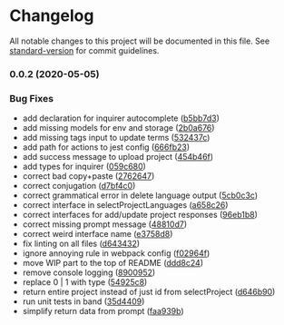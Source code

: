 # Changelog

All notable changes to this project will be documented in this file. See [standard-version](https://github.com/conventional-changelog/standard-version) for commit guidelines.

### 0.0.2 (2020-05-05)


### Bug Fixes

* add declaration for inquirer autocomplete ([b5bb7d3](https://github.com/castodius/poecli/commit/b5bb7d35c772dba6cf38d2c30cbb3ed49c505872))
* add missing models for env and storage ([2b0a676](https://github.com/castodius/poecli/commit/2b0a67645f04ddd7155b77de2f940da820a7b3fb))
* add missing tags input to update terms ([532437c](https://github.com/castodius/poecli/commit/532437ca40c0350296f9a48d9ca20b099331bd5b))
* add path for actions to jest config ([666fb23](https://github.com/castodius/poecli/commit/666fb232b6545db1597f95a19ca549f87f88711a))
* add success message to upload project ([454b46f](https://github.com/castodius/poecli/commit/454b46f993d4e574fd56746a7b9ca0941a07a3e8))
* add types for inquirer ([059c680](https://github.com/castodius/poecli/commit/059c6806bf11f8b837d1d53fcd1c7e3b262a69f2))
* correct bad copy+paste ([2762647](https://github.com/castodius/poecli/commit/2762647b7e8ef4a0fec1b5e0f9cbd787ddd00d72))
* correct conjugation ([d7bf4c0](https://github.com/castodius/poecli/commit/d7bf4c03c54d76116ad39cd3abc104b9593cecad))
* correct grammatical error in delete language output ([5cb0c3c](https://github.com/castodius/poecli/commit/5cb0c3c641325c9ae30bfc9293119f048b4c13d6))
* correct interface in selectProjectLanguages ([a658c26](https://github.com/castodius/poecli/commit/a658c266e1aba96f9d5ba1fec00f1d8eeecf1bcb))
* correct interfaces for add/update project responses ([96eb1b8](https://github.com/castodius/poecli/commit/96eb1b8070f25cb09e7dc1cb933022899835483b))
* correct missing prompt message ([48810d7](https://github.com/castodius/poecli/commit/48810d724d188e9f1cea550e9005554d3639890b))
* correct weird interface name ([e3758d8](https://github.com/castodius/poecli/commit/e3758d84f13819349371808c54d5f77ded431b64))
* fix linting on all files ([d643432](https://github.com/castodius/poecli/commit/d6434324ed9a427b366c8eb90726cdd654e81795))
* ignore annoying rule in webpack config ([f02964f](https://github.com/castodius/poecli/commit/f02964ff052bbeccde6493f405b8cbae27780aa1))
* move WIP part to the top of README ([ddd8c24](https://github.com/castodius/poecli/commit/ddd8c2420e1e3e2173865372c02b0e4bfa950b07))
* remove console logging ([8900952](https://github.com/castodius/poecli/commit/8900952980b72087f105b44727b99ab51d998140))
* replace 0 | 1 with type ([54925c8](https://github.com/castodius/poecli/commit/54925c8821ffc27cb2703323978fc639b6ae76bc))
* return entire project instead of just id from selectProject ([d646b90](https://github.com/castodius/poecli/commit/d646b90135dc4a3d629b0d417f88c9b2a09ce76f))
* run unit tests in band ([35d4409](https://github.com/castodius/poecli/commit/35d440928f073583adca9c224858f8c048b99c47))
* simplify return data from prompt ([faa939b](https://github.com/castodius/poecli/commit/faa939b2eda9e848f0b9de4ff1e352388bd18a87))
